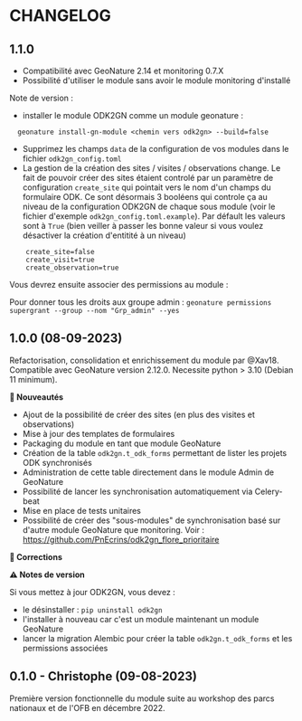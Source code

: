 CHANGELOG
=========


1.1.0
-----

- Compatibilité avec GeoNature 2.14 et monitoring 0.7.X
- Possibilité d'utiliser le module sans avoir le module monitoring d'installé

Note de version : 

- installer le module ODK2GN comme un module geonature : 
```
  geonature install-gn-module <chemin vers odk2gn> --build=false
```
- Supprimez les champs `data` de la configuration de vos modules dans le fichier `odk2gn_config.toml`
- La gestion de la création des sites / visites / observations change. Le fait de pouvoir créer des sites étaient controlé par un paramètre de configuration `create_site` qui pointait vers le nom d'un champs du formulaire ODK. Ce sont désormais 3 booléens qui controle ça au niveau de la configuration ODK2GN de chaque sous module (voir le fichier d'exemple `odk2gn_config.toml.example`). Par défault les valeurs sont à `True` (bien veiller à passer les bonne valeur si vous voulez désactiver la création d'entitité à un niveau)

```
    create_site=false
    create_visit=true
    create_observation=true
```


Vous devrez ensuite associer des permissions au module :

Pour donner tous les droits aux groupe admin : 
`geonature permissions supergrant --group --nom "Grp_admin" --yes
`


1.0.0 (08-09-2023)
------------------

Refactorisation, consolidation et enrichissement du module par @Xav18.
Compatible avec GeoNature version 2.12.0.
Necessite python > 3.10 (Debian 11 minimum).

**🚀 Nouveautés**

- Ajout de la possibilité de créer des sites (en plus des visites et observations)
- Mise à jour des templates de formulaires
- Packaging du module en tant que module GeoNature
- Création de la table `odk2gn.t_odk_forms` permettant de lister les projets ODK synchronisés
- Administration de cette table directement dans le module Admin de GeoNature
- Possibilité de lancer les synchronisation automatiquement via Celery-beat
- Mise en place de tests unitaires
- Possibilité de créer des "sous-modules" de synchronisation basé sur d'autre module GeoNature que monitoring. Voir : https://github.com/PnEcrins/odk2gn_flore_prioritaire

**🐛 Corrections**

**⚠️ Notes de version**

Si vous mettez à jour ODK2GN, vous devez : 
- le désinstaller : `pip uninstall odk2gn`
- l'installer à nouveau car c'est un module maintenant un module GeoNature 
- lancer la migration Alembic pour créer la table `odk2gn.t_odk_forms` et les permissions associées

0.1.0 - Christophe (09-08-2023)
-------------------------------

Première version fonctionnelle du module suite au workshop des parcs nationaux et de l'OFB en décembre 2022.
